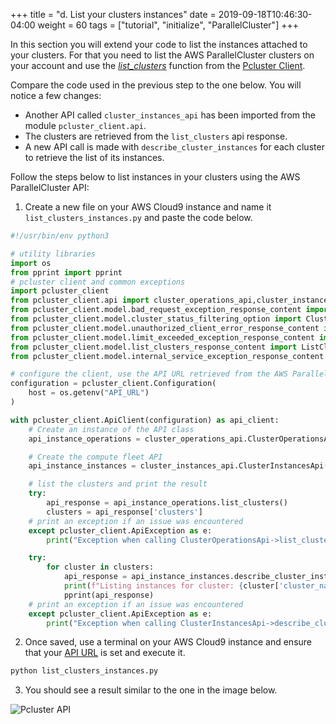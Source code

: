 +++
title = "d. List your clusters instances"
date = 2019-09-18T10:46:30-04:00
weight = 60
tags = ["tutorial", "initialize", "ParallelCluster"]
+++


In this section you will extend your code to list the instances attached to your clusters. For that you need to list the AWS ParallelCluster clusters on your account and use the [*list_clusters*](https://github.com/aws/aws-parallelcluster/blob/develop/api/client/src/docs/ClusterOperationsApi.md#list_clusters) function from the [Pcluster Client](https://github.com/aws/aws-parallelcluster/tree/develop/api/client/src).

Compare the code used in the previous step to the one below. You will notice a few changes:

- Another API called `cluster_instances_api` has been imported from the module `pcluster_client.api`.
- The clusters are retrieved from the `list_clusters` api response.
- A new API call is made with `describe_cluster_instances` for each cluster to retrieve the list of its instances.

Follow the steps below to list instances in your clusters using the AWS ParallelCluster API:

1. Create a new file on your AWS Cloud9 instance and name it `list_clusters_instances.py` and paste the code below.

```python
#!/usr/bin/env python3

# utility libraries
import os
from pprint import pprint
# pcluster client and common exceptions
import pcluster_client
from pcluster_client.api import cluster_operations_api,cluster_instances_api
from pcluster_client.model.bad_request_exception_response_content import BadRequestExceptionResponseContent
from pcluster_client.model.cluster_status_filtering_option import ClusterStatusFilteringOption
from pcluster_client.model.unauthorized_client_error_response_content import UnauthorizedClientErrorResponseContent
from pcluster_client.model.limit_exceeded_exception_response_content import LimitExceededExceptionResponseContent
from pcluster_client.model.list_clusters_response_content import ListClustersResponseContent
from pcluster_client.model.internal_service_exception_response_content import InternalServiceExceptionResponseContent

# configure the client, use the API URL retrieved from the AWS ParallelCluster API sack output
configuration = pcluster_client.Configuration(
    host = os.getenv("API_URL")
)

with pcluster_client.ApiClient(configuration) as api_client:
    # Create an instance of the API class
    api_instance_operations = cluster_operations_api.ClusterOperationsApi(api_client)

    # Create the compute fleet API
    api_instance_instances = cluster_instances_api.ClusterInstancesApi(api_client)

    # list the clusters and print the result
    try:
        api_response = api_instance_operations.list_clusters()
        clusters = api_response['clusters']
    # print an exception if an issue was encountered
    except pcluster_client.ApiException as e:
        print("Exception when calling ClusterOperationsApi->list_clusters: %s\n" % e)

    try:
        for cluster in clusters:
            api_response = api_instance_instances.describe_cluster_instances(cluster['cluster_name'])
            print(f"Listing instances for cluster: {cluster['cluster_name']}")
            pprint(api_response)
    # print an exception if an issue was encountered
    except pcluster_client.ApiException as e:
        print("Exception when calling ClusterInstancesApi->describe_cluster_instances: %s\n" % e)

```

2. Once saved, use a terminal on your AWS Cloud9 instance and ensure that your [API URL](/04-hpc-aws-parallelcluster-api/03-retrieve-api-url.html) is set and execute it.

```python
python list_clusters_instances.py
```

3. You should see a result similar to the one in the image below.

![Pcluster API](/images/hpc-aws-parallelcluster-workshop/pcapi-list.png)

